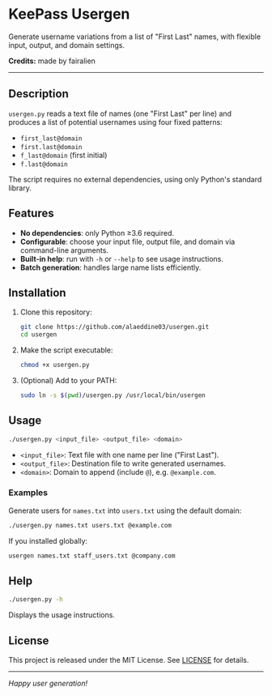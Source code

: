 # KeePass Usergen

Generate username variations from a list of "First Last" names, with flexible input, output, and domain settings.

**Credits:** made by fairalien

---

## Description

`usergen.py` reads a text file of names (one "First Last" per line) and produces a list of potential usernames using four fixed patterns:

* `first_last@domain`
* `first.last@domain`
* `f_last@domain` (first initial)
* `f.last@domain`

The script requires no external dependencies, using only Python's standard library.

## Features

* **No dependencies**: only Python ≥3.6 required.
* **Configurable**: choose your input file, output file, and domain via command-line arguments.
* **Built-in help**: run with `-h` or `--help` to see usage instructions.
* **Batch generation**: handles large name lists efficiently.

## Installation

1. Clone this repository:

   ```bash
   git clone https://github.com/alaeddine03/usergen.git
   cd usergen
   ```
2. Make the script executable:

   ```bash
   chmod +x usergen.py
   ```
3. (Optional) Add to your PATH:

   ```bash
   sudo ln -s $(pwd)/usergen.py /usr/local/bin/usergen
   ```

## Usage

```bash
./usergen.py <input_file> <output_file> <domain>
```

* `<input_file>`: Text file with one name per line ("First Last").
* `<output_file>`: Destination file to write generated usernames.
* `<domain>`: Domain to append (include `@`), e.g. `@example.com`.

### Examples

Generate users for `names.txt` into `users.txt` using the default domain:

```bash
./usergen.py names.txt users.txt @example.com
```

If you installed globally:

```bash
usergen names.txt staff_users.txt @company.com
```

## Help

```bash
./usergen.py -h
```

Displays the usage instructions.

## License

This project is released under the MIT License. See [LICENSE](LICENSE) for details.

---

*Happy user generation!*
